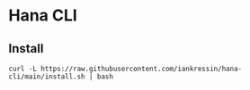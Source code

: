 # Hana CLI

## Install

`curl -L https://raw.githubusercontent.com/iankressin/hana-cli/main/install.sh | bash`
